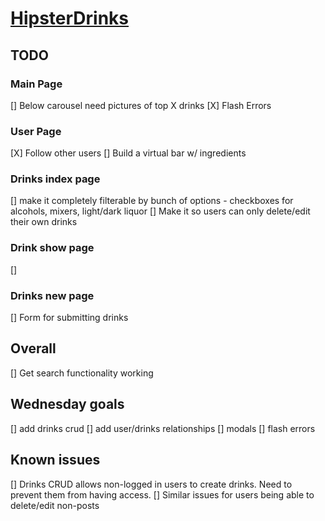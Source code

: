 # [HipsterDrinks](http://www.hipsterdrinks.com)

## TODO

### Main Page
[] Below carousel need pictures of top X drinks
[X] Flash Errors

### User Page
[X] Follow other users
[] Build a virtual bar w/ ingredients

### Drinks index page
[] make it completely filterable by bunch of options - checkboxes for alcohols, mixers, light/dark liquor
[] Make it so users can only delete/edit their own drinks

### Drink show page
[]

### Drinks new page
[] Form for submitting drinks

## Overall
[] Get search functionality working


## Wednesday goals
[] add drinks crud
[] add user/drinks relationships
[] modals
[] flash errors

## Known issues
[] Drinks CRUD allows non-logged in users to create drinks. Need to prevent them from having access.
[] Similar issues for users being able to delete/edit non-posts